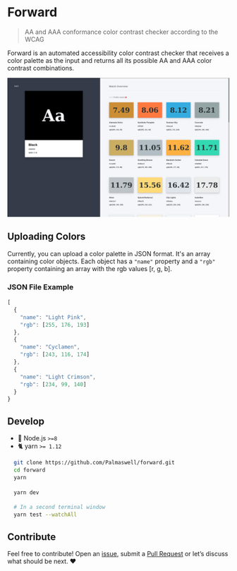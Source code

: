 # Forward

> AA and AAA conformance color contrast checker according to the WCAG

Forward is an automated accessibility color contrast checker that receives a color palette as the input and returns all its possible AA and AAA color contrast combinations.

<img alt="screenshot" src="https://raw.githubusercontent.com/Palmaswell/forward/master/static/screenshot.png" />

## Uploading Colors
Currently, you can upload a color palette in JSON format. It's an array containing color objects. 
Each object has a `"name"` property and a `"rgb"` property containing an array with the rgb values [r, g, b].

### JSON File Example
```js
[
  {
    "name": "Light Pink",
    "rgb": [255, 176, 193]
  },
  {
    "name": "Cyclamen",
    "rgb": [243, 116, 174]
  },
  {
    "name": "Light Crimson",
    "rgb": [234, 99, 140]
  }
}
```


## Develop

* :rocket: Node.js `>=8`
* :cat2: yarn `>= 1.12`

```sh
  git clone https://github.com/Palmaswell/forward.git
  cd forward
  yarn
  
  yarn dev

  # In a second terminal window
  yarn test --watchAll
```

## Contribute

Feel free to contribute! Open an [issue](https://github.com/Palmaswell/forward/issues), submit a
[Pull Request](https://github.com/Palmaswell/forward/pulls) or let’s discuss what should be next. ❤️
